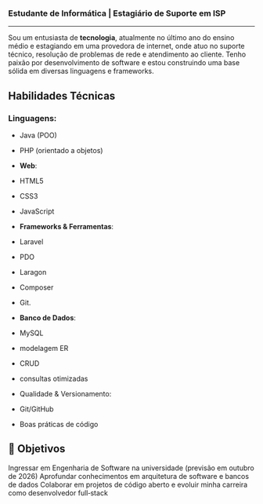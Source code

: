 ### Estudante de Informática | Estagiário de Suporte em ISP
***
Sou um entusiasta de __tecnologia__, atualmente no último ano do ensino médio e estagiando em uma provedora de internet, onde atuo no suporte técnico, resolução de problemas de rede e atendimento ao cliente. Tenho paixão por desenvolvimento de software e estou construindo uma base sólida em diversas linguagens e frameworks.

## Habilidades Técnicas

### Linguagens: 

* Java (POO)
* PHP (orientado a objetos)
* __Web__: 
 * HTML5 
 * CSS3 
 * JavaScript
* __Frameworks & Ferramentas__: 
 * Laravel 
 * PDO
 * Laragon
 * Composer
 * Git. 

* __Banco de Dados__: 
 * MySQL
 * modelagem ER
 * CRUD 
 * consultas otimizadas

* Qualidade & Versionamento: 

 * Git/GitHub
 * Boas práticas de código


## 🚀 Objetivos

Ingressar em Engenharia de Software na universidade (previsão em outubro de 2026)
Aprofundar conhecimentos em arquitetura de software e bancos de dados
Colaborar em projetos de código aberto e evoluir minha carreira como desenvolvedor full‑stack

<!---
josemarmartins21/josemarmartins21 is a ✨ special ✨ repository because its `README.md` (this file) appears on your GitHub profile.
You can click the Preview link to take a look at your changes.
--->
